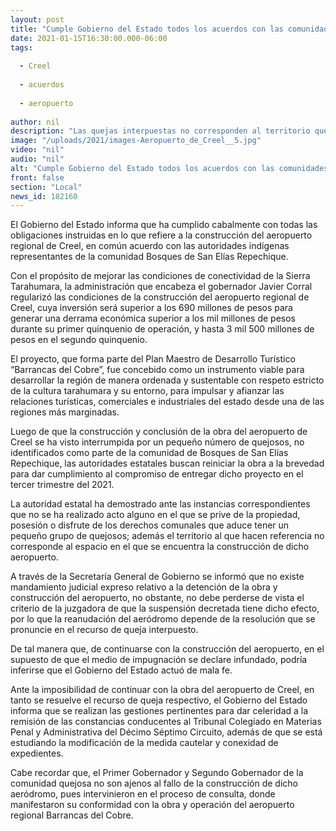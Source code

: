 ```yaml
---
layout: post
title: "Cumple Gobierno del Estado todos los acuerdos con las comunidades aledañas al aeropuerto regional de Creel"
date: 2021-01-15T16:30:00.000-06:00
tags:
  
  - Creel
  
  - acuerdos
  
  - aeropuerto
  
author: nil
description: "Las quejas interpuestas no corresponden al territorio que ocupa el aeródromo, ni a la comunidad de Bosques de San Elías Repechique"
image: "/uploads/2021/images-Aeropuerto_de_Creel__5.jpg"
video: "nil"
audio: "nil"
alt: "Cumple Gobierno del Estado todos los acuerdos con las comunidades aledañas al aeropuerto regional de Creel"
front: false
section: "Local"
news_id: 182160
---
```


El Gobierno del Estado informa que ha cumplido cabalmente con todas las obligaciones instruidas en lo que refiere a la construcción del aeropuerto regional de Creel, en común acuerdo con las autoridades indígenas representantes de la comunidad Bosques de San Elías Repechique.

Con el propósito de  mejorar las condiciones de conectividad de la Sierra Tarahumara, la administración que encabeza el gobernador Javier Corral  regularizó las condiciones de la construcción del aeropuerto regional de Creel, cuya inversión será superior a los 690 millones de pesos para generar una derrama económica superior a los mil millones de pesos durante su primer quinquenio de operación, y hasta 3 mil 500 millones de pesos en el segundo quinquenio.

El proyecto, que forma parte del Plan Maestro de Desarrollo Turístico “Barrancas del Cobre”, fue concebido como un instrumento viable para desarrollar la región de manera ordenada y sustentable con respeto estricto de la cultura tarahumara y su entorno, para impulsar y afianzar las relaciones turísticas, comerciales e industriales del estado desde una de las regiones más marginadas.

Luego de que la construcción y conclusión de la obra del aeropuerto de Creel se ha visto interrumpida por un pequeño número de quejosos, no identificados como parte de la comunidad de Bosques de San Elías Repechique, las autoridades estatales buscan reiniciar la obra a la brevedad para dar cumplimiento al compromiso de entregar dicho proyecto en el tercer trimestre del 2021.

La autoridad estatal ha demostrado ante las instancias correspondientes que no se ha realizado acto alguno en el que se prive de la propiedad, posesión o disfrute de los derechos comunales que aduce tener un pequeño grupo de quejosos; además el territorio al que hacen referencia no corresponde al espacio en el que se encuentra la construcción de dicho aeropuerto.

A través de la Secretaría General de Gobierno se informó que no existe mandamiento judicial expreso relativo a la detención de la obra y construcción del aeropuerto, no obstante, no debe perderse de vista el criterio de la juzgadora de que la suspensión decretada tiene dicho efecto, por lo que la reanudación del aeródromo depende de la resolución que se pronuncie en el recurso de queja interpuesto.

De tal manera que, de continuarse con la construcción del aeropuerto, en el supuesto de que el medio de impugnación se declare infundado, podría inferirse que el Gobierno del Estado actuó de mala fe.

Ante la imposibilidad de continuar con la obra del aeropuerto de Creel, en tanto se resuelve el recurso de queja respectivo, el Gobierno del Estado informa que se realizan las gestiones pertinentes para dar celeridad a la remisión de las constancias conducentes al Tribunal Colegiado en Materias Penal y Administrativa del Décimo Séptimo Circuito, además de que se está estudiando la modificación de la medida cautelar y conexidad de expedientes.

Cabe recordar que, el Primer Gobernador y Segundo Gobernador de la comunidad quejosa no son ajenos al fallo de la construcción de dicho aeródromo, pues intervinieron en el proceso de consulta, donde manifestaron su conformidad con la obra y operación del aeropuerto regional Barrancas del Cobre.